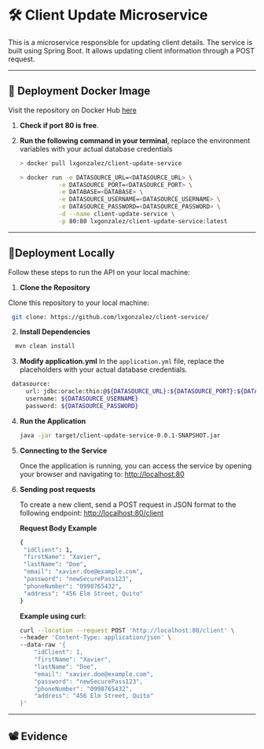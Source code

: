 # 🛠 **Client Update Microservice**
This is a microservice responsible for updating client details. The service is built using Spring Boot. It allows updating client information through a POST request.

---
## 🐳 **Deployment Docker Image**
Visit the repository on Docker Hub [here](https://hub.docker.com/r/lxgonzalez/client-update-service)

1. **Check if port 80 is free**.
2. **Run the following command in your terminal**, replace the environment variables with your actual database credentials
   
    ```bash
    > docker pull lxgonzalez/client-update-service

    > docker run -e DATASOURCE_URL=<DATASOURCE_URL> \
               -e DATASOURCE_PORT=<DATASOURCE_PORT> \
               -e DATABASE=<DATABASE> \
               -e DATASOURCE_USERNAME=<DATASOURCE_USERNAME> \
               -e DATASOURCE_PASSWORD=<DATASOURCE_PASSWORD> \
               -d --name client-update-service \
               -p 80:80 lxgonzalez/client-update-service:latest

  ---
  ## 🚀**Deployment Locally**

  Follow these steps to run the API on your local machine:
  
  1. **Clone the Repository**  

   Clone this repository to your local machine:
   ```bash
    git clone: https://github.com/lxgonzalez/client-service/
   ```

  2. **Install Dependencies**
  ```bash
    mvn clean install
  ```

  3. **Modify application.yml**
   In the `application.yml` file, replace the placeholders with your actual database credentials.
   ```bash
    datasource:
        url: jdbc:oracle:thin:@${DATASOURCE_URL}:${DATASOURCE_PORT}:${DATABASE}
        username: ${DATASOURCE_USERNAME}
        password: ${DATASOURCE_PASSWORD}
   ```

4. **Run the Application**
    ```bash
    java -jar target/client-update-service-0.0.1-SNAPSHOT.jar
    
5. **Connecting to the Service**

   Once the application is running, you can access the service by opening your browser and navigating to: [http://localhost:80](http://localhost:80)


6. **Sending post requests**

   To create a new client, send a POST request in JSON format to the following endpoint: [http://localhost:80/client](http://localhost:80/client)

   **Request Body Example**
   ```bash
   {
    "idClient": 1,
    "firstName": "Xavier",
    "lastName": "Doe",
    "email": "xavier.doe@example.com",
    "password": "newSecurePass123",
    "phoneNumber": "0998765432",
    "address": "456 Elm Street, Quito"
   }
    ```
   
   **Example using curl:**
   ```bash
   curl --location --request POST 'http://localhost:80/client' \
   --header 'Content-Type: application/json' \
   --data-raw '{
       "idClient": 1,
       "firstName": "Xavier",
       "lastName": "Doe",
       "email": "xavier.doe@example.com",
       "password": "newSecurePass123",
       "phoneNumber": "0998765432",
       "address": "456 Elm Street, Quito"
   }'
   ```
---
## 📽️ Evidence



   
    
